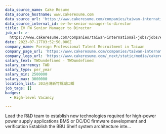 ```yaml
---
data_source_name: Cake Resume
data_source_hostname: www.cakeresume.com
data_source_url: 'https://www.cakeresume.com/companies/taiwan-international-jobs/jobs'
data_source_internal_id: ev-fw-senior-manager-to-director
title: EV FW Senior Manager to Director
job_url: >-
  https://www.cakeresume.com/companies/taiwan-international-jobs/jobs/ev-fw-senior-manager-to-director
date: 2023-07-17T03:52:50.000Z
company_name: Foreign Professional Talent Recruitment in Taiwan
company_page_url: 'https://www.cakeresume.com/companies/taiwan-international-jobs'
company_logo_url: 'https://www.cakeresume.com/_next/static/media/cakeresume.e1c03867.svg'
salary_text: TWDundefined - TWDundefined
salary_currency: TWD
salary_type: per_year
salary_min: 2500000
salary_max: 3000000
location_list: 303台灣新竹縣湖口鄉
job_tags: []
badges:
  - High-level Vacancy

---
```


Lead the R&D team to establish new technologies required for high-power power supply applications BMS or DC/DC firmware development and verification Establish the BBU Shelf system architecture inte...